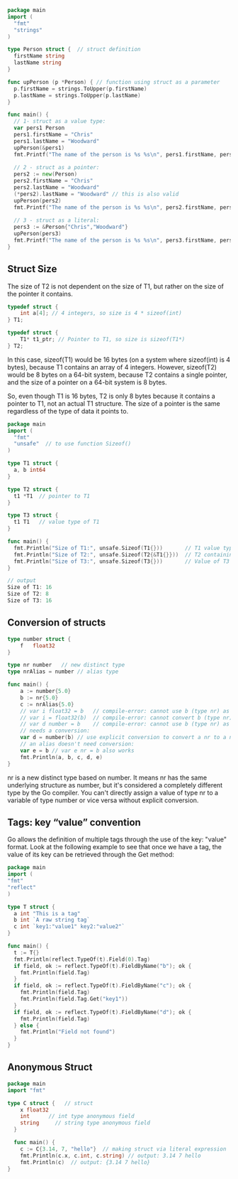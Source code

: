 ```go
package main
import (
  "fmt"
  "strings"
)

type Person struct {  // struct definition
  firstName string
  lastName string
}

func upPerson (p *Person) { // function using struct as a parameter
  p.firstName = strings.ToUpper(p.firstName)
  p.lastName = strings.ToUpper(p.lastName)
}

func main() {
  // 1- struct as a value type:
  var pers1 Person
  pers1.firstName = "Chris"
  pers1.lastName = "Woodward"
  upPerson(&pers1)
  fmt.Printf("The name of the person is %s %s\n", pers1.firstName, pers1.lastName)
  
  // 2 - struct as a pointer:
  pers2 := new(Person)
  pers2.firstName = "Chris"
  pers2.lastName = "Woodward"
  (*pers2).lastName = "Woodward" // this is also valid
  upPerson(pers2)
  fmt.Printf("The name of the person is %s %s\n", pers2.firstName, pers2.lastName)
  
  // 3 - struct as a literal:
  pers3 := &Person{"Chris","Woodward"}
  upPerson(pers3)
  fmt.Printf("The name of the person is %s %s\n", pers3.firstName, pers3.lastName)
}
```

## Struct Size

The size of T2 is not dependent on the size of T1, but rather on the size of the pointer it contains.

```c
typedef struct {
    int a[4]; // 4 integers, so size is 4 * sizeof(int)
} T1;

typedef struct {
    T1* t1_ptr; // Pointer to T1, so size is sizeof(T1*)
} T2;
```

In this case, sizeof(T1) would be 16 bytes (on a system where sizeof(int) is 4 bytes), because T1 contains an array of 4 integers. However, sizeof(T2) would be 8 bytes on a 64-bit system, because T2 contains a single pointer, and the size of a pointer on a 64-bit system is 8 bytes.

So, even though T1 is 16 bytes, T2 is only 8 bytes because it contains a pointer to T1, not an actual T1 structure. The size of a pointer is the same regardless of the type of data it points to.

```go
package main
import (
  "fmt"
  "unsafe"  // to use function Sizeof()
)

type T1 struct {  
  a, b int64
}

type T2 struct {
  t1 *T1  // pointer to T1
}

type T3 struct {
  t1 T1   // value type of T1
}

func main() {
  fmt.Println("Size of T1:", unsafe.Sizeof(T1{}))       // T1 value type
  fmt.Println("Size of T2:", unsafe.Sizeof(T2{&T1{}}))  // T2 containing pointer to T1
  fmt.Println("Size of T3:", unsafe.Sizeof(T3{}))       // Value of T3
}

// output
Size of T1: 16
Size of T2: 8
Size of T3: 16
```

## Conversion of structs

```go
type number struct {
	f	float32
}

type nr number   // new distinct type
type nrAlias = number // alias type

func main() {
    a := number{5.0}
    b := nr{5.0}
    c := nrAlias{5.0}
    // var i float32 = b   // compile-error: cannot use b (type nr) as type float32 in assignment
    // var i = float32(b)  // compile-error: cannot convert b (type nr) to type float32
    // var d number = b    // compile-error: cannot use b (type nr) as type number in assignment
    // needs a conversion:
    var d = number(b) // use explicit conversion to convert a nr to a number.
    // an alias doesn't need conversion:
    var e = b // var e nr = b also works
    fmt.Println(a, b, c, d, e)
}
```

nr is a new distinct type based on number. It means nr has the same underlying structure as number, but it's considered a completely different type by the Go compiler. You can't directly assign a value of type nr to a variable of type number or vice versa without explicit conversion.

## Tags: key “value” convention

Go allows the definition of multiple tags through the use of the key: "value" format. Look at the following example to see that once we have a tag, the value of its key can be retrieved through the Get method:

```go
package main
import (
"fmt"
"reflect"
)

type T struct {
  a int "This is a tag"
  b int `A raw string tag`
  c int `key1:"value1" key2:"value2"`
}

func main() {
  t := T{}
  fmt.Println(reflect.TypeOf(t).Field(0).Tag)
  if field, ok := reflect.TypeOf(t).FieldByName("b"); ok {
    fmt.Println(field.Tag)
  }
  if field, ok := reflect.TypeOf(t).FieldByName("c"); ok {
    fmt.Println(field.Tag)
    fmt.Println(field.Tag.Get("key1"))
  }
  if field, ok := reflect.TypeOf(t).FieldByName("d"); ok {
    fmt.Println(field.Tag)
  } else {
    fmt.Println("Field not found")
  }
}
```

## Anonymous Struct

```go
package main
import "fmt"

type C struct {   // struct 
    x float32      
    int      // int type anonymous field
    string     // string type anonymous field
  }

  func main() {
    c := C{3.14, 7, "hello"}  // making struct via literal expression
    fmt.Println(c.x, c.int, c.string) // output: 3.14 7 hello
    fmt.Println(c)  // output: {3.14 7 hello}
}
```
